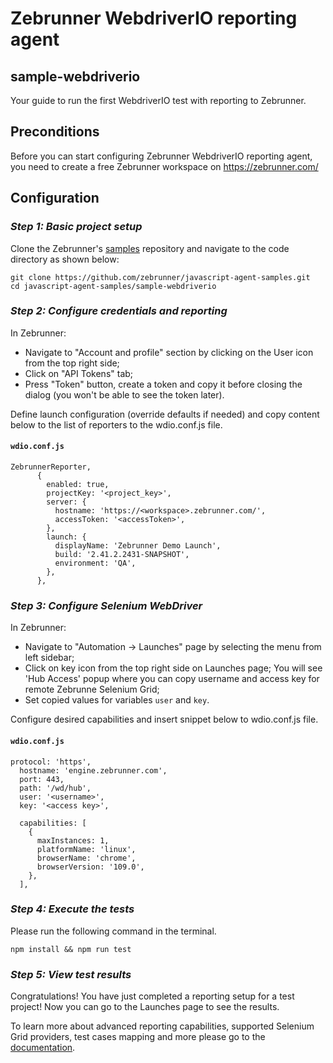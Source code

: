 # Zebrunner WebdriverIO reporting agent

## sample-webdriverio

Your guide to run the first WebdriverIO test with reporting to Zebrunner.

## Preconditions

Before you can start configuring Zebrunner WebdriverIO reporting agent, you need to create a free Zebrunner workspace on https://zebrunner.com/

## Configuration

### _Step 1: Basic project setup_

Clone the Zebrunner's [samples](https://github.com/zebrunner/javascript-agent-samples) repository and navigate to the code directory as shown below:

```
git clone https://github.com/zebrunner/javascript-agent-samples.git
cd javascript-agent-samples/sample-webdriverio
```

### _Step 2: Configure credentials and reporting_

In Zebrunner:

- Navigate to "Account and profile" section by clicking on the User icon from the top right side;
- Click on "API Tokens" tab;
- Press "Token" button, create a token and copy it before closing the dialog (you won't be able to see the token later).

Define launch configuration (override defaults if needed) and copy content below to the list of reporters to the wdio.conf.js file.

#### **`wdio.conf.js`**

```
ZebrunnerReporter,
      {
        enabled: true,
        projectKey: '<project_key>',
        server: {
          hostname: 'https://<workspace>.zebrunner.com/',
          accessToken: '<accessToken>',
        },
        launch: {
          displayName: 'Zebrunner Demo Launch',
          build: '2.41.2.2431-SNAPSHOT',
          environment: 'QA',
        },
      },
```

### _Step 3: Configure Selenium WebDriver_

In Zebrunner:

- Navigate to "Automation -> Launches" page by selecting the menu from left sidebar;
- Click on key icon from the top right side on Launches page;
  You will see 'Hub Access' popup where you can copy username and access key for remote Zebrunne Selenium Grid;
- Set copied values for variables `user` and `key`.

Configure desired capabilities and insert snippet below to wdio.conf.js file.

#### **`wdio.conf.js`**

```
protocol: 'https',
  hostname: 'engine.zebrunner.com',
  port: 443,
  path: '/wd/hub',
  user: '<username>',
  key: '<access key>',

  capabilities: [
    {
      maxInstances: 1,
      platformName: 'linux',
      browserName: 'chrome',
      browserVersion: '109.0',
    },
  ],
```

### _Step 4: Execute the tests_

Please run the following command in the terminal.

```
npm install && npm run test
```

### _Step 5: View test results_

Congratulations! You have just completed a reporting setup for a test project!
Now you can go to the Launches page to see the results.

To learn more about advanced reporting capabilities, supported Selenium Grid providers, test cases mapping and more please go to the [documentation](https://zebrunner.com/documentation/reporting/carina-testng/).
